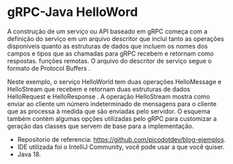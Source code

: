 # gRPC-Java HelloWord

A construção de um serviço ou API baseado em gRPC começa com a definição do serviço em um arquivo descritor que inclui tanto as operações disponíveis quanto as estruturas de dados que incluem os nomes dos campos e tipos que as chamadas para gRPC recebem e retornam como respostas. funções remotas. O arquivo do descritor de serviço segue o formato de Protocol Buffers .

Neste exemplo, o serviço HelloWorld tem duas operações HelloMessage e HelloStream que recebem e retornam duas estruturas de dados HelloRequest e HelloResponse . A operação HelloStream mostra como enviar ao cliente um número indeterminado de mensagens para o cliente que as processa à medida que são enviadas pelo servidor. O esquema também contém algumas opções utilizadas pelo gRPC para customizar a geração das classes que servem de base para a implementação.

- Repositorio de referencia: https://github.com/picodotdev/blog-ejemplos.
- IDE utilizada foi o IntelliJ Community, você pode usar a que você quiser.
- Java 18.
